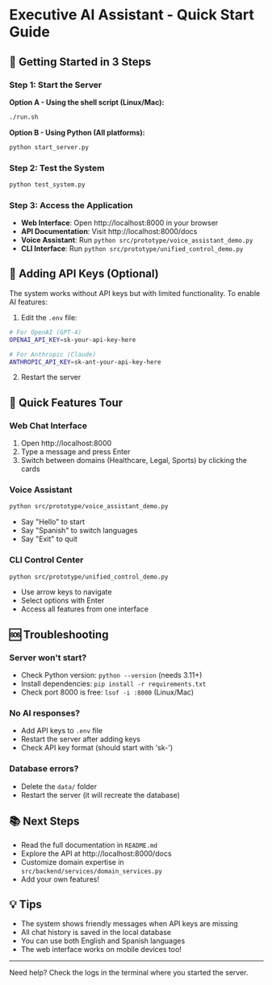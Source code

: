 # Executive AI Assistant - Quick Start Guide

## 🚀 Getting Started in 3 Steps

### Step 1: Start the Server

**Option A - Using the shell script (Linux/Mac):**
```bash
./run.sh
```

**Option B - Using Python (All platforms):**
```bash
python start_server.py
```

### Step 2: Test the System
```bash
python test_system.py
```

### Step 3: Access the Application
- **Web Interface**: Open http://localhost:8000 in your browser
- **API Documentation**: Visit http://localhost:8000/docs
- **Voice Assistant**: Run `python src/prototype/voice_assistant_demo.py`
- **CLI Interface**: Run `python src/prototype/unified_control_demo.py`

## 🔑 Adding API Keys (Optional)

The system works without API keys but with limited functionality. To enable AI features:

1. Edit the `.env` file:
```bash
# For OpenAI (GPT-4)
OPENAI_API_KEY=sk-your-api-key-here

# For Anthropic (Claude)
ANTHROPIC_API_KEY=sk-ant-your-api-key-here
```

2. Restart the server

## 🎯 Quick Features Tour

### Web Chat Interface
1. Open http://localhost:8000
2. Type a message and press Enter
3. Switch between domains (Healthcare, Legal, Sports) by clicking the cards

### Voice Assistant
```bash
python src/prototype/voice_assistant_demo.py
```
- Say "Hello" to start
- Say "Spanish" to switch languages
- Say "Exit" to quit

### CLI Control Center
```bash
python src/prototype/unified_control_demo.py
```
- Use arrow keys to navigate
- Select options with Enter
- Access all features from one interface

## 🆘 Troubleshooting

### Server won't start?
- Check Python version: `python --version` (needs 3.11+)
- Install dependencies: `pip install -r requirements.txt`
- Check port 8000 is free: `lsof -i :8000` (Linux/Mac)

### No AI responses?
- Add API keys to `.env` file
- Restart the server after adding keys
- Check API key format (should start with 'sk-')

### Database errors?
- Delete the `data/` folder
- Restart the server (it will recreate the database)

## 📚 Next Steps

- Read the full documentation in `README.md`
- Explore the API at http://localhost:8000/docs
- Customize domain expertise in `src/backend/services/domain_services.py`
- Add your own features!

## 💡 Tips

- The system shows friendly messages when API keys are missing
- All chat history is saved in the local database
- You can use both English and Spanish languages
- The web interface works on mobile devices too!

---

Need help? Check the logs in the terminal where you started the server.